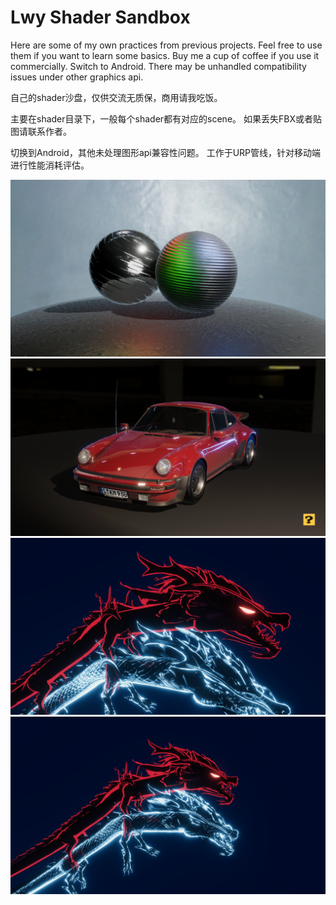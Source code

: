# Lwy Shader Sandbox
Here are some of my own practices from previous projects.
Feel free to use them if you want to learn some basics.
Buy me a cup of coffee if you use it commercially.
Switch to Android. There may be unhandled compatibility issues under other graphics api.

自己的shader沙盘，仅供交流无质保，商用请我吃饭。

主要在shader目录下，一般每个shader都有对应的scene。
如果丢失FBX或者贴图请联系作者。

切换到Android，其他未处理图形api兼容性问题。
工作于URP管线，针对移动端进行性能消耗评估。

<div align = "center">
  <img src = "https://github.com/agubuda/Lwy_ShaderLibrary/blob/master/Recordings/image_001_0002.png?raw=true">
</div>
<div align = "center">
  <img src = "https://github.com/agubuda/Lwy_ShaderLibrary/blob/master/Recordings/image_002_0002.png?raw=true">
</div>
<div align = "center">
  <img src = "https://github.com/agubuda/Lwy_ShaderLibrary/blob/master/Recordings/image_003_0000.png?raw=true">
</div>
<div align = "center">
  <img src = "https://github.com/agubuda/Lwy_ShaderLibrary/blob/master/Recordings/image_006_0161.png?raw=true">
</div>
